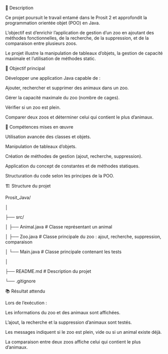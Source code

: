 📝 Description



Ce projet poursuit le travail entamé dans le Prosit 2 et approfondit la programmation orientée objet (POO) en Java.

L’objectif est d’enrichir l’application de gestion d’un zoo en ajoutant des méthodes fonctionnelles, de la recherche, de la suppression, et de la comparaison entre plusieurs zoos.

Le projet illustre la manipulation de tableaux d’objets, la gestion de capacité maximale et l’utilisation de méthodes static.



🎯 Objectif principal



Développer une application Java capable de :



Ajouter, rechercher et supprimer des animaux dans un zoo.



Gérer la capacité maximale du zoo (nombre de cages).



Vérifier si un zoo est plein.



Comparer deux zoos et déterminer celui qui contient le plus d’animaux.



🧠 Compétences mises en œuvre



Utilisation avancée des classes et objets.



Manipulation de tableaux d’objets.



Création de méthodes de gestion (ajout, recherche, suppression).



Application du concept de constantes et de méthodes statiques.



Structuration du code selon les principes de la POO.



🏗️ Structure du projet

Prosit\_Java/

│

├── src/

│   ├── Animal.java      # Classe représentant un animal

│   ├── Zoo.java         # Classe principale du zoo : ajout, recherche, suppression, comparaison

│   └── Main.java        # Classe principale contenant les tests

│

├── README.md            # Description du projet

└── .gitignore



📚 Résultat attendu



Lors de l’exécution :



Les informations du zoo et des animaux sont affichées.



L’ajout, la recherche et la suppression d’animaux sont testés.



Les messages indiquent si le zoo est plein, vide ou si un animal existe déjà.



La comparaison entre deux zoos affiche celui qui contient le plus d’animaux.


